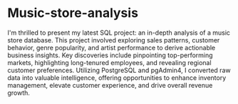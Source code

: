 # Music-store-analysis
I'm thrilled to present my latest SQL project: an in-depth analysis of a music store database. This project involved exploring sales patterns, customer behavior, genre popularity, and artist performance to derive actionable business insights. Key discoveries include pinpointing top-performing markets, highlighting long-tenured employees, and revealing regional customer preferences. Utilizing PostgreSQL and pgAdmin4, I converted raw data into valuable intelligence, offering opportunities to enhance inventory management, elevate customer experience, and drive overall revenue growth.
